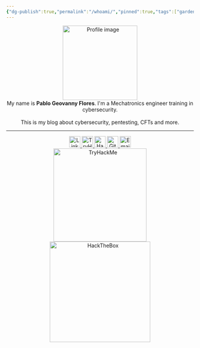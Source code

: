 ```yaml
---
{"dg-publish":true,"permalink":"/whoami/","pinned":true,"tags":["gardenEntry"]}
---
```


<div align="center">
	<img src="https://tryhackme-images.s3.amazonaws.com/user-avatars/64860e3a1aa6c3004a78a6ce-1717730285921" alt="Profile image" height="200">
</div>

<center>
My name is <b>Pablo Geovanny Flores</b>. I'm a Mechatronics engineer training in cybersecurity.<br><br>
This is my blog about cybersecurity, pentesting, CFTs and more.
</center>

---

<div align="center">
    <a href="https://www.linkedin.com/in/p-g-f">
	<img src="https://img.shields.io/badge/LinkedIn-5AB0F7?style=flat&logo=linkedin" alt="LinkedIn Badge" height="30">
    </a>
    <a href="https://tryhackme.com/p/Ge0">
	<img src="https://img.shields.io/badge/TryHackMe-C11111?style=flat&logo=tryhackme&logoColor=white" alt="TryHackMe Badge" height="30">
    </a>
	<a href="https://app.hackthebox.com/users/1827323">
	<img src="https://img.shields.io/badge/HackTheBox-9FEF00?style=flat&logo=hackthebox&logoColor=gray" alt="HackTheBox Badge" height="30">
    </a>
    <a href="https://github.com/pablogeovanny">
	<img src="https://img.shields.io/badge/GitHub-gray?style=flat&logo=github&logoColor=white" alt="GitHub Badge" height="30">
    </a>
    <a href="mailto:pgfloresm@protonmail.com">
	<img src="https://img.shields.io/badge/Email-8D6DFF?style=flat&logo=protonmail&logoColor=white" alt="Email Badge" height="30">
    </a>
</div>

<div align="center">
    <a href="https://tryhackme.com/p/Ge0">
      <img src="https://tryhackme-badges.s3.amazonaws.com/Ge0.png" alt="TryHackMe" width="250">
    </a>
    <a href="https://app.hackthebox.com/users/1827323">
      <img src="https://www.hackthebox.com/badge/image/1827323" alt="HackTheBox" width="270">
    </a>
    <br><br>
</div>